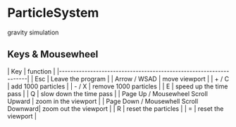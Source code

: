 # ParticleSystem
gravity simulation

## Keys & Mousewheel

| Key                                   | function                  |
|-------------------------------------------------------------------|
| Esc                                   | Leave the program         |
| Arrow / WSAD                          | move viewport             |
| + / C                                 | add 1000 particles        |
| - / X                                 | remove 1000 particles     |
| E                                     | speed up the time pass    |
| Q                                     | slow down the time pass   |
| Page Up / Mousewheel Scroll Upward    | zoom in the viewport      |
| Page Down / Mousewhell Scroll Downward| zoom out the viewport     |
| R                                     | reset the particles       |
| =                                     | reset the viewport        |
